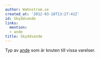 ```yaml
---
author: Wahnstrom.se
created_at: '2012-03-18T13:27:41Z'
id: Skyddsande
links:
  mention:
  - ande
title: Skyddsande
---
```


Typ av [ande] som är knuten till vissa varelser.

  [ande]: ande